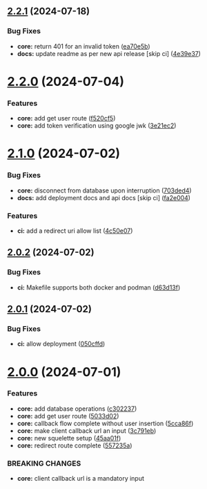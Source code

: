 ## [2.2.1](https://github.com/shivanshkc/authorizer/compare/v2.2.0...v2.2.1) (2024-07-18)


### Bug Fixes

* **core:** return 401 for an invalid token ([ea70e5b](https://github.com/shivanshkc/authorizer/commit/ea70e5b981b78d1fc79a7b54c9b8cbcd549acb4f))
* **docs:** update readme as per new api release [skip ci] ([4e39e37](https://github.com/shivanshkc/authorizer/commit/4e39e37461f2b0ea7b2149422c804e470465cffe))

# [2.2.0](https://github.com/shivanshkc/authorizer/compare/v2.1.0...v2.2.0) (2024-07-04)


### Features

* **core:** add get user route ([f520cf5](https://github.com/shivanshkc/authorizer/commit/f520cf5bc5c1e9accd8c255956c066c1c8670c9e))
* **core:** add token verification using google jwk ([3e21ec2](https://github.com/shivanshkc/authorizer/commit/3e21ec2dfdc29a16b2ce819f709db618afc49334))

# [2.1.0](https://github.com/shivanshkc/authorizer/compare/v2.0.2...v2.1.0) (2024-07-02)


### Bug Fixes

* **core:** disconnect from database upon interruption ([703ded4](https://github.com/shivanshkc/authorizer/commit/703ded482cb11eba206e568ea6af3e8e2f1c453c))
* **docs:** add deployment docs and api docs [skip ci] ([fa2e004](https://github.com/shivanshkc/authorizer/commit/fa2e00445c6d137ab03c3f417f3474b4d16ff572))


### Features

* **ci:** add a redirect uri allow list ([4c50e07](https://github.com/shivanshkc/authorizer/commit/4c50e07f39272477964b31094c0ae2d674a79d6d))

## [2.0.2](https://github.com/shivanshkc/authorizer/compare/v2.0.1...v2.0.2) (2024-07-02)


### Bug Fixes

* **ci:** Makefile supports both docker and podman ([d63d13f](https://github.com/shivanshkc/authorizer/commit/d63d13f57701b799b1a982d547dc1d6ea0134bda))

## [2.0.1](https://github.com/shivanshkc/authorizer/compare/v2.0.0...v2.0.1) (2024-07-02)


### Bug Fixes

* **ci:** allow deployment ([050cffd](https://github.com/shivanshkc/authorizer/commit/050cffd639885af02c04b06f04fb0786fba890ff))

# [2.0.0](https://github.com/shivanshkc/authorizer/compare/v1.1.0...v2.0.0) (2024-07-01)


### Features

* **core:** add database operations ([c302237](https://github.com/shivanshkc/authorizer/commit/c302237e00516cb274cfaef23cf334fbce902f68))
* **core:** add get user route ([5033d02](https://github.com/shivanshkc/authorizer/commit/5033d02b6f2d40db1e82ca3e8f63db19f3d5d5f1))
* **core:** callback flow complete without user insertion ([5cca86f](https://github.com/shivanshkc/authorizer/commit/5cca86fb2c446d1f96bf87d37b79d3cbb26fd576))
* **core:** make client callback url an input ([3c791eb](https://github.com/shivanshkc/authorizer/commit/3c791ebe92b0b574a5ecec2e9e6d6e4ca2fa8d2d))
* **core:** new squelette setup ([45aa01f](https://github.com/shivanshkc/authorizer/commit/45aa01f1994d87aaad4795dbb7221b2cf377cd3d))
* **core:** redirect route complete ([557235a](https://github.com/shivanshkc/authorizer/commit/557235a317116c23e064f783c3ee8d0e80c63f06))


### BREAKING CHANGES

* **core:** client callback url is a mandatory input
